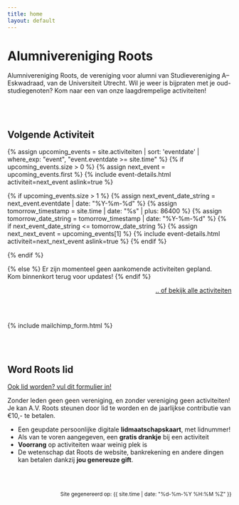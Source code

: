 ```yaml
---
title: home
layout: default
---
```


# Alumnivereniging Roots

Alumnivereniging Roots, de vereniging voor alumni van Studievereniging A–Eskwadraad, van de Universiteit Utrecht. Wil je weer is bijpraten met je oud-studiegenoten? Kom naar een van onze laagdrempelige activiteiten!

<br/><br/>

## Volgende Activiteit
<!-- find out if there is a next_event and show it -->
{% assign upcoming_events = site.activiteiten | sort: 'eventdate' | where_exp: "event", "event.eventdate >= site.time" %}
{% if upcoming_events.size > 0 %}
{% assign next_event = upcoming_events.first %}
{% include event-details.html activiteit=next_event aslink=true %}

<!-- if the next event is tomorrow or today, also show the event afther that -->
{% if upcoming_events.size > 1 %}
{% assign next_event_date_string = next_event.eventdate | date: "%Y-%m-%d" %}
{% assign tomorrow_timestamp = site.time | date: "%s" | plus: 86400 %}
{% assign tomorrow_date_string = tomorrow_timestamp | date: "%Y-%m-%d" %}
{% if next_event_date_string <= tomorrow_date_string %}
{% assign next_next_event = upcoming_events[1] %}
{% include event-details.html activiteit=next_next_event aslink=true %}
{% endif %}

{% endif %}

<!-- if there are no upcomming events, show a short msg -->
{% else %}
Er zijn momenteel geen aankomende activiteiten gepland.<br/>
Kom binnenkort terug voor updates!
{% endif %}

<p style="text-align:right;">
<a href="/activiteiten/">.. of bekijk alle activiteiten</a>
</p>

<br/><br/>

{% include mailchimp_form.html %}

<br/><br/>

## Word Roots lid
[Ook lid worden? vul dit formulier in!](https://forms.gle/4yzGaSdxB1vhu1eK9)

Zonder leden geen geen vereniging, en zonder vereniging geen activiteiten! Je kan A.V. Roots steunen door lid te worden en de jaarlijkse contributie van €10,- te betalen.

- Een geupdate persoonlijke digitale **lidmaatschapskaart**, met lidnummer!
- Als van te voren aangegeven, een **gratis drankje** bij een activiteit
- **Voorrang** op activiteiten waar weinig plek is
- De wetenschap dat Roots de website, bankrekening en andere dingen kan betalen dankzij **jou genereuze gift**.


<br/><br/>
<p style="text-align:right;font-size:smaller;">Site gegenereerd op: {{ site.time | date: "%d-%m-%Y %H:%M %Z" }}</p>